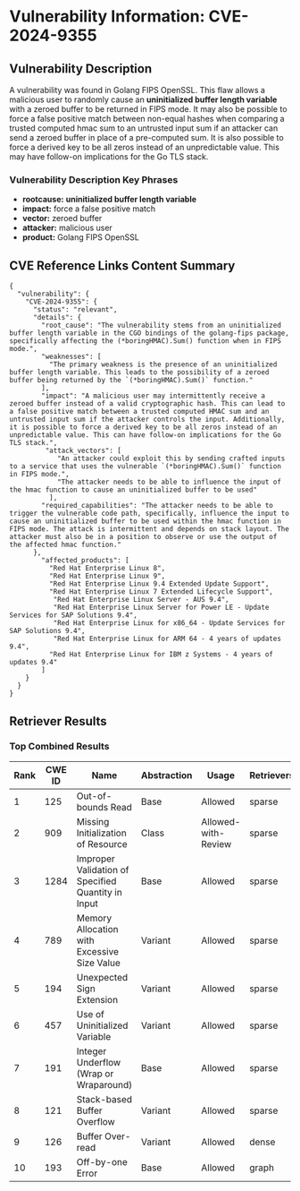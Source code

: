 # Vulnerability Information: CVE-2024-9355

## Vulnerability Description
A vulnerability was found in Golang FIPS OpenSSL. This flaw allows a malicious user to randomly cause an **uninitialized buffer length variable** with a zeroed buffer to be returned in FIPS mode. It may also be possible to force a false positive match between non-equal hashes when comparing a trusted computed hmac sum to an untrusted input sum if an attacker can send a zeroed buffer in place of a pre-computed sum. It is also possible to force a derived key to be all zeros instead of an unpredictable value. This may have follow-on implications for the Go TLS stack.

### Vulnerability Description Key Phrases
- **rootcause:** **uninitialized buffer length variable**
- **impact:** force a false positive match
- **vector:** zeroed buffer
- **attacker:** malicious user
- **product:** Golang FIPS OpenSSL

## CVE Reference Links Content Summary
```
{
  "vulnerability": {
    "CVE-2024-9355": {
      "status": "relevant",
      "details": {
        "root_cause": "The vulnerability stems from an uninitialized buffer length variable in the CGO bindings of the golang-fips package, specifically affecting the (*boringHMAC).Sum() function when in FIPS mode.",
        "weaknesses": [
          "The primary weakness is the presence of an uninitialized buffer length variable. This leads to the possibility of a zeroed buffer being returned by the `(*boringHMAC).Sum()` function."
        ],
        "impact": "A malicious user may intermittently receive a zeroed buffer instead of a valid cryptographic hash. This can lead to a false positive match between a trusted computed HMAC sum and an untrusted input sum if the attacker controls the input. Additionally, it is possible to force a derived key to be all zeros instead of an unpredictable value. This can have follow-on implications for the Go TLS stack.",
         "attack_vectors": [
            "An attacker could exploit this by sending crafted inputs to a service that uses the vulnerable `(*boringHMAC).Sum()` function in FIPS mode.",
            "The attacker needs to be able to influence the input of the hmac function to cause an uninitialized buffer to be used"
          ],
        "required_capabilities": "The attacker needs to be able to trigger the vulnerable code path, specifically, influence the input to cause an uninitialized buffer to be used within the hmac function in FIPS mode. The attack is intermittent and depends on stack layout. The attacker must also be in a position to observe or use the output of the affected hmac function."
      },
        "affected_products": [
          "Red Hat Enterprise Linux 8",
          "Red Hat Enterprise Linux 9",
          "Red Hat Enterprise Linux 9.4 Extended Update Support",
          "Red Hat Enterprise Linux 7 Extended Lifecycle Support",
           "Red Hat Enterprise Linux Server - AUS 9.4",
           "Red Hat Enterprise Linux Server for Power LE - Update Services for SAP Solutions 9.4",
           "Red Hat Enterprise Linux for x86_64 - Update Services for SAP Solutions 9.4",
           "Red Hat Enterprise Linux for ARM 64 - 4 years of updates 9.4",
          "Red Hat Enterprise Linux for IBM z Systems - 4 years of updates 9.4"
        ]
    }
  }
}
```

## Retriever Results

### Top Combined Results

| Rank | CWE ID | Name | Abstraction | Usage  | Retrievers | Individual Scores |
|------|--------|------|-------------|-------|------------|-------------------|
| 1 | 125 | Out-of-bounds Read | Base | Allowed | sparse | 0.602 |
| 2 | 909 | Missing Initialization of Resource | Class | Allowed-with-Review | sparse | 0.602 |
| 3 | 1284 | Improper Validation of Specified Quantity in Input | Base | Allowed | sparse | 0.593 |
| 4 | 789 | Memory Allocation with Excessive Size Value | Variant | Allowed | sparse | 0.576 |
| 5 | 194 | Unexpected Sign Extension | Variant | Allowed | sparse | 0.573 |
| 6 | 457 | Use of Uninitialized Variable | Variant | Allowed | sparse | 0.573 |
| 7 | 191 | Integer Underflow (Wrap or Wraparound) | Base | Allowed | sparse | 0.572 |
| 8 | 121 | Stack-based Buffer Overflow | Variant | Allowed | sparse | 0.566 |
| 9 | 126 | Buffer Over-read | Variant | Allowed | dense | 0.600 |
| 10 | 193 | Off-by-one Error | Base | Allowed | graph | 0.003 |

